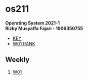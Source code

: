 # os211
**Operating System 2021-1**\
**Rizky Musyaffa Fajari - 1906350755**

* [KEY](https://rizkymusyaffa.github.io/os211/TXT/mypubkey.txt)
* [W01 RANK](https://rizkymusyaffa.github.io/os211/TXT/myrank.txt)

## Weekly
1. [W01](W01/)

